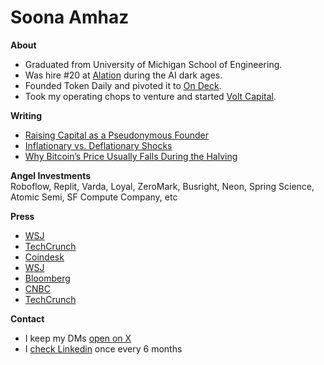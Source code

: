 Soona Amhaz
=====
**About**
* Graduated from University of Michigan School of Engineering.
* Was hire #20 at <a href="https://techcrunch.com/2022/11/02/alation-bags-123m-at-a-1-7b-valuation-for-its-data-cataloging-software/">Alation</a> during the AI dark ages.
* Founded Token Daily and pivoted it to <a href="(https://www.notboring.co/p/whats-on-deck-for-on-deck/">On Deck</a>.
* Took my operating chops to venture and started <a href="https://volt.capital/">Volt Capital</a>. 


**Writing**
* [Raising Capital as a Pseudonymous Founder](https://soona.mirror.xyz/Or4pMNQKOgmDIrHkbbP0NF5lxXqOh-RNpCRtqeWupGA)
* [Inflationary vs. Deflationary Shocks](https://medium.com/tokendaily/inflationary-vs-deflationary-shocks-5f64bd4e94bb)
* [Why Bitcoin’s Price Usually Falls During the Halving](https://medium.com/tokendaily/why-bitcoins-price-usually-falls-during-the-halving-8ff31a79abd)

**Angel Investments**\
Roboflow, Replit, Varda, Loyal, ZeroMark, Busright, Neon, Spring Science, Atomic Semi, SF Compute Company, etc

**Press**
* [WSJ](https://www.wsj.com/articles/volt-capital-raises-new-50-million-crypto-fund-11653480001)
* [TechCrunch](https://techcrunch.com/2022/05/25/volt-capital-debuts-second-50m-fund-backed-by-several-of-cryptos-kingmakers/)
* [Coindesk](https://www.coindesk.com/business/2022/05/25/soona-amhazs-volt-debuts-50m-crypto-fund-backed-by-marc-andreessen-chris-dixon/)
* [WSJ](https://www.wsj.com/articles/crypto-venture-funds-look-for-an-edge-in-a-crowded-market-11639396803?st=kbziskahvc9ttq8&reflink=share_mobilewebshare)
* [Bloomberg](https://www.bloomberg.com/news/videos/2021-04-28/focusing-investments-on-crypto-equity-companies-soona-amhaz-video)
* [CNBC](https://www.cnbc.com/video/2021/04/13/more-crypto-companies-to-come-says-soona-amhaz-of-coinbases-direct-listing.html)
* [TechCrunch](https://techcrunch.com/2021/02/09/meet-the-entrepreneurs-bringing-bitcoin-to-institutions/)

**Contact**
* I keep my DMs [open on X](https://x.com/soona)
* I [check Linkedin](https://www.linkedin.com/in/amhaz/) once every 6 months

